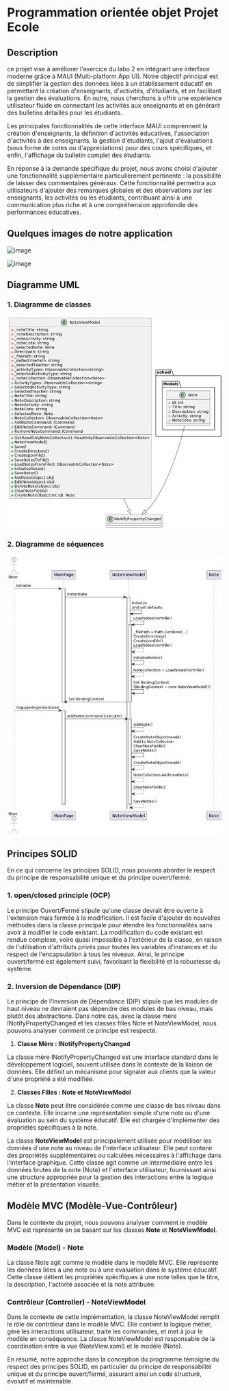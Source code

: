 # Programmation orientée objet Projet Ecole


## Description
ce projet vise à améliorer l'exercice du labo 2 en intégrant une interface moderne grâce à MAUI (Multi-platform App UI). Notre objectif principal est de simplifier la gestion des données liées à un établissement éducatif en permettant la création d'enseignants, d'activités, d'étudiants, et en facilitant la gestion des évaluations. En outre, nous cherchons à offrir une expérience utilisateur fluide en connectant les activités aux enseignants et en générant des bulletins détaillés pour les étudiants.

Les principales fonctionnalités de cette interface MAUI comprennent la création d'enseignants, la définition d'activités éducatives, l'association d'activités à des enseignants, la gestion d'étudiants, l'ajout d'évaluations (sous forme de cotes ou d'appréciations) pour des cours spécifiques, et enfin, l'affichage du bulletin complet des étudiants.

En réponse à la demande spécifique du projet, nous avons choisi d'ajouter une fonctionnalité supplémentaire particulièrement pertinente : la possibilité de laisser des commentaires généraux. Cette fonctionnalité permettra aux utilisateurs d'ajouter des remarques globales et des observations sur les enseignants, les activités ou les étudiants, contribuant ainsi à une communication plus riche et à une compréhension approfondie des performances éducatives.

## Quelques images de notre application


![image](https://github.com/Zekhayoub/POO_Projet_Ecole/assets/124704424/f9971e08-9de0-4794-9076-f8676a880d08)

![image](https://github.com/Zekhayoub/POO_Projet_Ecole/assets/124704424/0b0ca54c-00da-4c0f-a572-39850fba6d4f)



## Diagramme UML
### 1.  Diagramme de classes
<p align="center">
  <img src="images/12.png" >
</p>

### 2. Diagramme de séquences
<p align="center">
  <img src="images/5.png" >
</p>




## Principes SOLID

En ce qui concerne les principes SOLID, nous pouvons aborder le respect du principe de responsabilité unique et du principe ouvert/fermé.


### 1. open/closed principle (OCP)
Le principe Ouvert/Fermé stipule qu'une classe devrait être ouverte à l'extension mais fermée à la modification. Il est facile d'ajouter de nouvelles méthodes dans la classe principale pour étendre les fonctionnalités sans avoir à modifier le code existant. La modification du code existant est rendue complexe, voire quasi impossible à l'extérieur de la classe, en raison de l'utilisation d'attributs privés pour toutes les variables d'instances et du respect de l'encapsulation à tous les niveaux. Ainsi, le principe ouvert/fermé est également suivi, favorisant la flexibilité et la robustesse du système.



### 2. Inversion de Dépendance (DIP)
Le principe de l'Inversion de Dépendance (DIP) stipule que les modules de haut niveau ne devraient pas dépendre des modules de bas niveau, mais plutôt des abstractions. Dans notre cas, avec la classe mère INotifyPropertyChanged et les classes filles Note et NoteViewModel, nous pouvons analyser comment ce principe est respecté. 

1. **Classe Mère : INotifyPropertyChanged**

La classe mère INotifyPropertyChanged est une interface standard dans le développement logiciel, souvent utilisée dans le contexte de la liaison de données. Elle définit un mécanisme pour signaler aux clients que la valeur d'une propriété a été modifiée.

2. **Classes Filles : Note et NoteViewModel**

La classe **Note** peut être considérée comme une classe de bas niveau dans ce contexte. Elle incarne une représentation simple d'une note ou d'une évaluation au sein du système éducatif. Elle est chargée d'implémenter des propriétés spécifiques à la note. 


La classe **NoteViewModel** est principalement utilisée pour modéliser les données d'une note au niveau de l'interface utilisateur. Elle peut contenir des propriétés supplémentaires ou calculées nécessaires à l'affichage dans l'interface graphique. Cette classe agit comme un intermédiaire entre les données brutes de la note (Note) et l'interface utilisateur, fournissant ainsi une structure appropriée pour la gestion des interactions entre la logique métier et la présentation visuelle.


## Modèle MVC (Modèle-Vue-Contrôleur)

Dans le contexte du projet, nous pouvons analyser comment le modèle MVC est représenté en se basant sur les classes **Note** et **NoteViewModel**.

### Modèle (Model) - Note 

La classe Note agit comme le modèle dans le modèle MVC. Elle représente les données liées à une note ou à une évaluation dans le système éducatif. Cette classe détient les propriétés spécifiques à une note telles que le titre, la description, l'activité associée et la note attribuée.

### Contrôleur (Controller) - NoteViewModel 

Dans le contexte de cette implémentation, la classe NoteViewModel remplit le rôle de contrôleur dans le modèle MVC. Elle contient la logique métier, gère les interactions utilisateur, traite les commandes, et met à jour le modèle en conséquence. La classe NoteViewModel est responsable de la coordination entre la vue (NoteView.xaml) et le modèle (Note).















En résumé, notre approche dans la conception du programme témoigne du respect des principes SOLID, en particulier du principe de responsabilité unique et du principe ouvert/fermé, assurant ainsi un code structuré, évolutif et maintenable.
